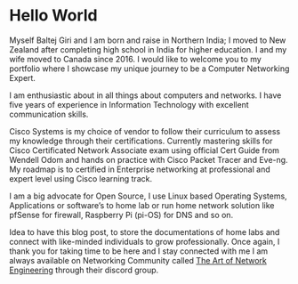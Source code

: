 # Hello World

Myself Baltej Giri and I am born and raise in Northern India; I moved to New Zealand after completing high school in India for higher education. I and my wife moved to Canada since 2016. I would like to welcome you to my portfolio where I showcase my unique journey to be a Computer Networking Expert.

I am enthusiastic about in all things about computers and networks. I have five years of experience in Information Technology with excellent communication skills.

Cisco Systems is my choice of vendor to follow their curriculum to assess my knowledge through their certifications. Currently mastering skills for Cisco Certificated Network Associate exam using official Cert Guide from Wendell Odom and hands on practice with Cisco Packet Tracer and Eve-ng. My roadmap is to certified in Enterprise networking at professional and expert level using Cisco learning track.

I am a big advocate for Open Source, I use Linux based Operating Systems, Applications or software’s to home lab or run home network solution like pfSense for firewall, Raspberry Pi (pi-OS) for DNS and so on.

Idea to have this blog post, to store the documentations of home labs and connect with like-minded individuals to grow professionally. Once again, I thank you for taking time to be here and I stay connected with me I am always available on Networking Community called [The Art of Network Engineering](https://artofnetworkengineering.com/) through their discord group.
